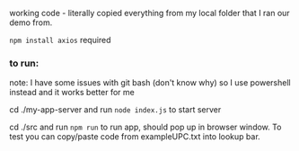 working code - literally copied everything from my local folder that I ran our demo from.


`npm install axios` required

### to run:

note: I have some issues with git bash (don't know why) so I use powershell instead and it works better for me


cd ./my-app-server and run `node index.js` to start server

cd ./src and run `npm run` to run app, should pop up in browser window. 
To test you can copy/paste code from exampleUPC.txt into lookup bar.







